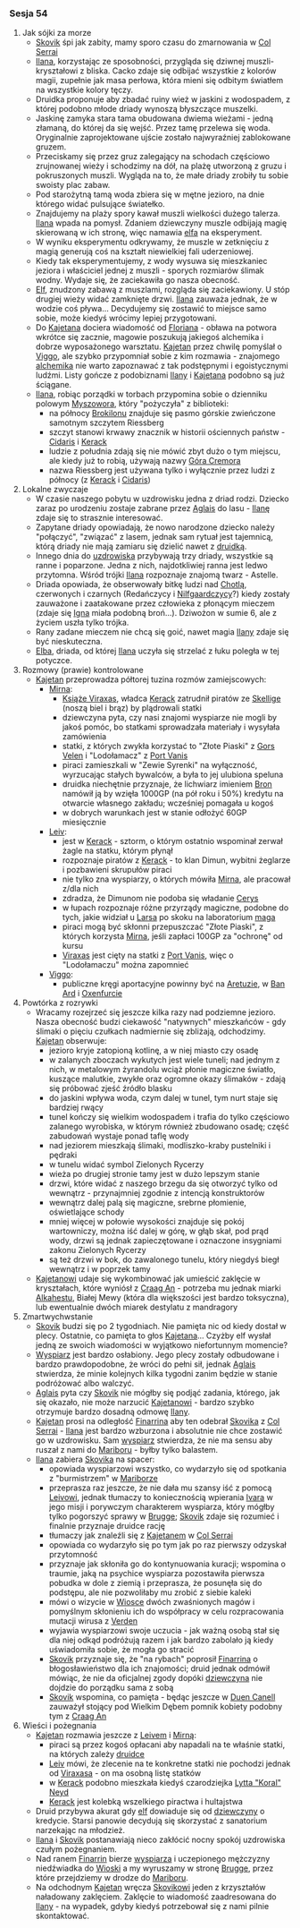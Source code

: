### Sesja 54
1. Jak sójki za morze
    - [Skovik](#p_skovik) śpi jak zabity, mamy sporo czasu do zmarnowania w [Col Serrai](#l_col_serrai)
    - [Ilana](#g_ilana), korzystając ze sposobności, przygląda się dziwnej muszli-kryształowi z bliska. Cacko zdaje się odbijać wszystkie z kolorów magii, zupełnie jak masa perłowa, która mieni się odbitym światłem na wszystkie kolory tęczy.
    - Druidka proponuje aby zbadać ruiny wież w jaskini z wodospadem, z której podobno młode driady wynoszą błyszczące muszelki. 
    - Jaskinę zamyka stara tama obudowana dwiema wieżami - jedną złamaną, do której da się wejść. Przez tamę przelewa się woda. Oryginalnie zaprojektowane ujście zostało najwyraźniej zablokowane gruzem.
    - Przeciskamy się przez gruz zalegający na schodach częściowo zrujnowanej wieży i schodzimy na dół, na plażę utworzoną z gruzu i pokruszonych muszli. Wygląda na to, że małe driady zrobiły tu sobie swoisty plac zabaw.
    - Pod starożytną tamą woda zbiera się w mętne jezioro, na dnie którego widać pulsujące światełko.
    - Znajdujemy na plaży spory kawał muszli wielkości dużego talerza. [Ilana](#g_ilana) wpada na pomysł. Zdaniem dziewczyny muszle odbijają magię skierowaną w ich stronę, więc namawia [elfa](#g_kajetan) na eksperyment.
    - W wyniku eksperymentu odkrywamy, że muszle w zetknięciu z magią generują coś na kształt niewielkiej fali uderzeniowej. 
    - Kiedy tak eksperymentujemy, z wody wysuwa się mieszkaniec jeziora i właściciel jednej z muszli - sporych rozmiarów ślimak wodny. Wydaje się, że zaciekawiła go nasza obecność.
    - [Elf](#g_kajetan), znudzony zabawą z muszlami, rozgląda się zaciekawiony. U stóp drugiej wieży widać zamknięte drzwi. [Ilana](#g_ilana) zauważa jednak, że w wodzie coś pływa... Decydujemy się zostawić to miejsce samo sobie, może kiedyś wrócimy lepiej przygotowani.
    - Do [Kajetana](#g_kajetan) dociera wiadomość od [Floriana](#p_florian_z_vicovaro) - obława na potwora wkrótce się zacznie, magowie poszukują jakiegoś alchemika i dobrze wyposażonego warsztatu. [Kajetan](#g_kajetan) przez chwilę pomyślał o [Viggo](#p_viggo_regner), ale szybko przypomniał sobie z kim rozmawia - znajomego [alchemika](#p_viggo_regner) nie warto zapoznawać z tak podstępnymi i egoistycznymi ludźmi. Listy gończe z podobiznami [Ilany](#g_ilana) i [Kajetana](#g_kajetan) podobno są już ściągane.
    - [Ilana](#g_ilana), robiąc porządki w torbach przypomina sobie o dzienniku polowym [Myszowora](#p_myszowor), który "pożyczyła" z biblioteki:
        - na północy [Brokilonu](#l_brokilon) znajduje się pasmo górskie zwieńczone samotnym szczytem Riessberg
        - szczyt stanowi krwawy znacznik w historii ościennych państw - [Cidaris](#l_cidaris) i [Kerack](#l_kerack)
        - ludzie z południa zdają się nie mówić zbyt dużo o tym miejscu, ale kiedy już to robią, używają nazwy [Góra Cremora](#l_gora_cremora)
        - nazwa Riessberg jest używana tylko i wyłącznie przez ludzi z północy (z [Kerack](#l_kerack) i [Cidaris](#l_cidaris))
2. Lokalne zwyczaje
    - W czasie naszego pobytu w uzdrowisku jedna z driad rodzi. Dziecko zaraz po urodzeniu zostaje zabrane przez [Aglais](#p_aglais) do lasu - [Ilanę](#g_ilana) zdaje się to strasznie interesować.
    - Zapytane driady opowiadają, że nowo narodzone dziecko należy "połączyć", "związać" z lasem, jednak sam rytuał jest tajemnicą, którą driady nie mają zamiaru się dzielić nawet z [druidką](#g_ilana).
    - Innego dnia do [uzdrowiska](#l_col_serrai) przybywają trzy driady, wszystkie są ranne i poparzone. Jedna z nich, najdotkliwiej ranna jest ledwo przytomna. Wśród trójki [Ilana](#g_ilana) rozpoznaje znajomą twarz - Astelle. 
    - Driada opowiada, że obserwowały bitkę ludzi nad [Chotlą](#l_chotla), czerwonych i czarnych (Redańczycy i [Nilfgaardczycy](#l_nilfgaard)?) kiedy zostały zauważone i zaatakowane przez człowieka z płonącym mieczem (zdaje się [Igna](#p_igna) miała podobną broń...). Dziwożon w sumie 6, ale z życiem uszła tylko trójka.
    - Rany zadane mieczem nie chcą się goić, nawet magia [Ilany](#g_ilana) zdaje się być nieskuteczna.
    - [Elba](#p_elba), driada, od której [Ilana](#g_ilana) uczyła się strzelać z łuku poległa w tej potyczce.
3. Rozmowy (prawie) kontrolowane
    - [Kajetan](#g_kajetan) przeprowadza półtorej tuzina rozmów zamiejscowych:
        - [Mirna](#p_mirna):
            - [Książe Viraxas](#p_ksiaze_viraxas), władca [Kerack](#l_kerack) zatrudnił piratów ze [Skellige](#l_wyspy_skellige) (noszą biel i brąz) by plądrowali statki
            - dziewczyna pyta, czy nasi znajomi wyspiarze nie mogli by jakoś pomóc, bo statkami sprowadzała materiały i wysyłała zamówienia
            - statki, z których zwykła korzystać to "Złote Piaski" z [Gors Velen](#l_gors_velen) i "Lodołamacz" z [Port Vanis](#l_port_vanis)
            - piraci zamieszkali w "Zewie Syrenki" na wyłączność, wyrzucając stałych bywalców, a była to jej ulubiona speluna
            - druidka niechętnie przyznaje, że lichwiarz imieniem [Bron](#p_bron) namówił ją by wzięła 1000GP (na pół roku i 50%) kredytu na otwarcie własnego zakładu; wcześniej pomagała u kogoś
            - w dobrych warunkach jest w stanie odłożyć 60GP miesięcznie
        - [Leiv](#p_leiv):
            - jest w [Kerack](#l_kerack) - sztorm, o którym ostatnio wspominał zerwał żagle na statku, którym płynął
            - rozpoznaje piratów z [Kerack](#l_kerack) - to klan Dimun, wybitni żeglarze i pozbawieni skrupułów piraci
            - nie tylko zna wyspiarzy, o których mówiła [Mirna](#p_mirna), ale pracował z/dla nich 
            - zdradza, że Dimunom nie podoba się władanie [Cerys](#p_cerys)
            - w łupach rozpoznaje różne przyrządy magiczne, podobne do tych, jakie widział u [Larsa](#p_lars) po skoku na laboratorium [maga](#p_florian_z_vicovaro)
            - piraci mogą być skłonni przepuszczać "Złote Piaski", z których korzysta [Mirna](#p_mirna), jeśli zapłaci 100GP za "ochronę" od kursu 
            - [Viraxas](#p_ksiaze_viraxas) jest cięty na statki z [Port Vanis](#l_port_vanis), więc o "Lodołamaczu" można zapomnieć
        - [Viggo](#p_viggo_regner):
            - publiczne kręgi aportacyjne powinny być na [Aretuzie](#l_wyspa_thanedd), w [Ban Ard](#l_ban_ard) i [Oxenfurcie](#l_oxenfurt)
4. Powtórka z rozrywki
    - Wracamy rozejrzeć się jeszcze kilka razy nad podziemne jezioro. Nasza obecność budzi ciekawość "natywnych" mieszkańców - gdy ślimaki o pięciu czułkach nadmiernie się zbliżają, odchodzimy. [Kajetan](#g_kajetan) obserwuje:
        - jezioro kryje zatopioną kotlinę, a w niej miasto czy osadę
        - w zalanych zboczach wykutych jest wiele tuneli; nad jednym z nich, w metalowym żyrandolu wciąż płonie magiczne światło, kuszące malutkie, zwykłe oraz ogromne okazy ślimaków - zdają się próbować zjeść źródło blasku
        - do jaskini wpływa woda, czym dalej w tunel, tym nurt staje się bardziej rwący
        - tunel kończy się wielkim wodospadem i trafia do tylko częściowo zalanego wyrobiska, w którym również zbudowano osadę; część zabudowań wystaje ponad taflę wody
        - nad jeziorem mieszkają ślimaki, modliszko-kraby pustelniki i pędraki
        - w tunelu widać symbol Zielonych Rycerzy
        - wieża po drugiej stronie tamy jest w dużo lepszym stanie
        - drzwi, które widać z naszego brzegu da się otworzyć tylko od wewnątrz - przynajmniej zgodnie z intencją konstruktorów
        - wewnątrz dalej palą się magiczne, srebrne płomienie, oświetlające schody
        - mniej więcej w połowie wysokości znajduje się pokój wartowniczy, można iść dalej w górę, w głąb skał, pod prąd wody, drzwi są jednak zapieczętowane i oznaczone insygniami zakonu Zielonych Rycerzy
        - są też drzwi w bok, do zawalonego tunelu, który niegdyś biegł wewnątrz i w poprzek tamy
    - [Kajetanowi](#g_kajetan) udaje się wykombinować jak umieścić zaklęcie w kryształach, które wyniósł z [Craag An](#l_craag_an) - potrzeba mu jednak miarki [Alkahestu](#r_alkahest), Białej Mewy (która dla większości jest bardzo toksyczna), lub ewentualnie dwóch miarek destylatu z mandragory
5. Zmartwychwstanie
    - [Skovik](#p_skovik) budzi się po 2 tygodniach. Nie pamięta nic od kiedy dostał w plecy. Ostatnie, co pamięta to głos [Kajetana](#g_kajetan)... Czyżby elf wysłał jedną ze swoich wiadomości w wyjątkowo niefortunnym momencie?
    - [Wyspiarz](#p_skovik) jest bardzo osłabiony. Jego plecy zostały odbudowane i bardzo prawdopodobne, że wróci do pełni sił, jednak [Aglais](#p_aglais) stwierdza, że minie kolejnych kilka tygodni zanim będzie w stanie podróżować albo walczyć.
    - [Aglais](#p_aglais) pyta czy [Skovik](#p_skovik) nie mógłby się podjąć zadania, którego, jak się okazało, nie może narzucić [Kajetanowi](#g_kajetan) - bardzo szybko otrzymuje bardzo dosadną odmowę [Ilany](#g_ilana).
    - [Kajetan](#g_kajetan) prosi na odległość [Finarrina](#p_druid_finarrin) aby ten odebrał [Skovika](#p_skovik) z [Col Serrai](#l_col_serrai) - [Ilana](#g_ilana) jest bardzo wzburzona i absolutnie nie chce zostawić go w uzdrowisku. Sam [wyspiarz](#p_skovik) stwierdza, że nie ma sensu aby ruszał z nami do [Mariboru](#l_maribor) - byłby tylko balastem.
    - [Ilana](#g_ilana) zabiera [Skovika](#p_skovik) na spacer: 
        - opowiada wyspiarzowi wszystko, co wydarzyło się od spotkania z "burmistrzem" w [Mariborze](#l_maribor)
        - przeprasza raz jeszcze, że nie dała mu szansy iść z pomocą [Leivowi](#p_leiv), jednak tłumaczy to koniecznością wpierania [Ivara](#p_ivar) w jego misji i porywczym charakterem wyspiarza, który mógłby tylko pogorszyć sprawy w [Brugge](#l_m_brugge); [Skovik](#p_skovik) zdaje się rozumieć i finalnie przyznaje druidce rację
        - tłumaczy jak znaleźli się z [Kajetanem](#g_kajetan) w [Col Serrai](#l_col_serrai)
        - opowiada co wydarzyło się po tym jak po raz pierwszy odzyskał przytomność
        - przyznaje jak skłoniła go do kontynuowania kuracji; wspomina o traumie, jaką na psychice wyspiarza pozostawiła pierwsza pobudka w dole z ziemią i przeprasza, że posunęła się do podstępu, ale nie pozwoliłaby mu zrobić z siebie kaleki
        - mówi o wizycie w [Wiosce](#l_wioska) dwóch zwaśnionych magów i pomyślnym skłonieniu ich do współpracy w celu rozpracowania mutacji wirusa z [Verden](#l_verden)
        - wyjawia wyspiarzowi swoje uczucia - jak ważną osobą stał się dla niej odkąd podróżują razem i jak bardzo zabolało ją kiedy uświadomiła sobie, że mogła go stracić
        - [Skovik](#p_skovik) przyznaje się, że "na rybach" poprosił [Finarrina](#p_druid_finarrin) o błogosławieństwo dla ich znajomości; druid jednak odmówił mówiąc, że nie da oficjalnej zgody dopóki [dziewczyna](#g_ilana) nie dojdzie do porządku sama z sobą
        - [Skovik](#p_skovik) wspomina, co pamięta - będąc jeszcze w [Duen Canell](#l_duen_canell) zauważył stojący pod Wielkim Dębem pomnik kobiety podobny tym z [Craag An](#l_craag_an)
6. Wieści i pożegnania
    - [Kajetan](#g_kajetan) rozmawia jeszcze z [Leivem](#p_leiv) i [Mirną](#p_mirna):
        - piraci są przez kogoś opłacani aby napadali na te właśnie statki, na których zależy [druidce](#p_mirna)
        - [Leiv](#p_leiv) mówi, że zlecenie na te konkretne statki nie pochodzi jednak od [Viraxasa](#p_ksiaze_viraxas) - on ma osobną listę statków
        - w [Kerack](#l_kerack) podobno mieszkała kiedyś czarodziejka [Lytta "Koral" Neyd](#p_koral)
        - [Kerack](#l_kerack) jest kolebką wszelkiego piractwa i hultajstwa
    - Druid przybywa akurat gdy [elf](#g_kajetan) dowiaduje się od [dziewczyny](#p_mirna) o kredycie. <a title="Starsi Panowie Dwaj">Starsi panowie</a> decydują się skorzystać z sanatorium narzekając na młodzież.
    - [Ilana](#g_ilana) i [Skovik](#p_skovik) postanawiają nieco zakłócić nocny spokój uzdrowiska czułym pożegnaniem.
    - Nad ranem [Finarrin](#p_druid_finarrin) bierze [wyspiarza](#p_skovik) i uczepionego mężczyzny niedźwiadka do [Wioski](#l_wioska) a my wyruszamy w stronę [Brugge](#l_m_brugge), przez które przejdziemy w drodze do [Mariboru](#l_maribor).
    - Na odchodnym [Kajetan](#g_kajetan) wręcza [Skovikowi](#p_skovik) jeden z krzyształów naładowany zaklęciem. Zaklęcie to wiadomość zaadresowana do [Ilany](#g_ilana) - na wypadek, gdyby kiedyś potrzebował się z nami pilnie skontaktować.